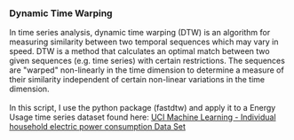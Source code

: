 <h3>Dynamic Time Warping</h3>
<p>
In time series analysis, dynamic time warping (DTW) is an algorithm for measuring similarity between two temporal sequences which may vary in speed. DTW is a method that calculates an optimal match between two given sequences (e.g. time series) with certain restrictions. The sequences are "warped" non-linearly in the time dimension to determine a measure of their similarity independent of certain non-linear variations in the time dimension.
<br>
<br>
In this script, I use the python package (fastdtw) and apply it to a Energy Usage time series dataset found here: <a href="https://archive.ics.uci.edu/ml/datasets/Individual+household+electric+power+consumption" target="_blank">UCI Machine Learning - Individual household electric power consumption Data Set </a>
<br>
</p>
